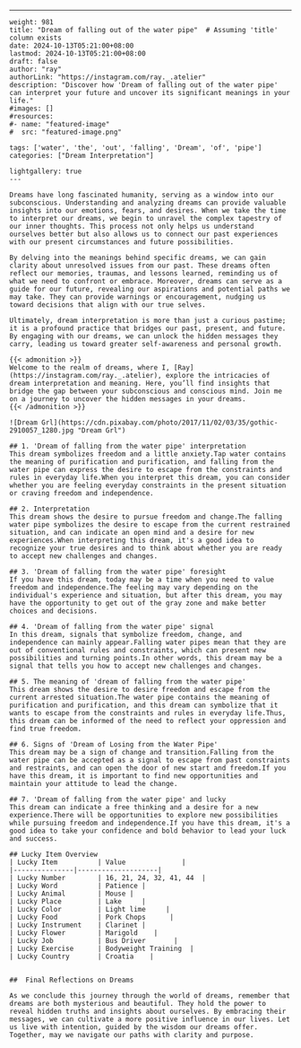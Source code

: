 ---
    weight: 981
    title: "Dream of falling out of the water pipe"  # Assuming 'title' column exists
    date: 2024-10-13T05:21:00+08:00
    lastmod: 2024-10-13T05:21:00+08:00
    draft: false
    author: "ray"
    authorLink: "https://instagram.com/ray._.atelier"
    description: "Discover how 'Dream of falling out of the water pipe' can interpret your future and uncover its significant meanings in your life."
    #images: []
    #resources:
    #- name: "featured-image"
    #  src: "featured-image.png"
    
    tags: ['water', 'the', 'out', 'falling', 'Dream', 'of', 'pipe']
    categories: ["Dream Interpretation"]
    
    lightgallery: true
    ---
    
    Dreams have long fascinated humanity, serving as a window into our subconscious. Understanding and analyzing dreams can provide valuable insights into our emotions, fears, and desires. When we take the time to interpret our dreams, we begin to unravel the complex tapestry of our inner thoughts. This process not only helps us understand ourselves better but also allows us to connect our past experiences with our present circumstances and future possibilities.
    
    By delving into the meanings behind specific dreams, we can gain clarity about unresolved issues from our past. These dreams often reflect our memories, traumas, and lessons learned, reminding us of what we need to confront or embrace. Moreover, dreams can serve as a guide for our future, revealing our aspirations and potential paths we may take. They can provide warnings or encouragement, nudging us toward decisions that align with our true selves.
    
    Ultimately, dream interpretation is more than just a curious pastime; it is a profound practice that bridges our past, present, and future. By engaging with our dreams, we can unlock the hidden messages they carry, leading us toward greater self-awareness and personal growth.
    
    {{< admonition >}}
    Welcome to the realm of dreams, where I, [Ray](https://instagram.com/ray._.atelier), explore the intricacies of dream interpretation and meaning. Here, you’ll find insights that bridge the gap between your subconscious and conscious mind. Join me on a journey to uncover the hidden messages in your dreams.
    {{< /admonition >}}
    
    ![Dream Grl](https://cdn.pixabay.com/photo/2017/11/02/03/35/gothic-2910057_1280.jpg "Dream Grl")
    
    ## 1. 'Dream of falling from the water pipe' interpretation
    This dream symbolizes freedom and a little anxiety.Tap water contains the meaning of purification and purification, and falling from the water pipe can express the desire to escape from the constraints and rules in everyday life.When you interpret this dream, you can consider whether you are feeling everyday constraints in the present situation or craving freedom and independence.
    
    ## 2. Interpretation
    This dream shows the desire to pursue freedom and change.The falling water pipe symbolizes the desire to escape from the current restrained situation, and can indicate an open mind and a desire for new experiences.When interpreting this dream, it's a good idea to recognize your true desires and to think about whether you are ready to accept new challenges and changes.
    
    ## 3. 'Dream of falling from the water pipe' foresight
    If you have this dream, today may be a time when you need to value freedom and independence.The feeling may vary depending on the individual's experience and situation, but after this dream, you may have the opportunity to get out of the gray zone and make better choices and decisions.
    
    ## 4. 'Dream of falling from the water pipe' signal
    In this dream, signals that symbolize freedom, change, and independence can mainly appear.Falling water pipes mean that they are out of conventional rules and constraints, which can present new possibilities and turning points.In other words, this dream may be a signal that tells you how to accept new challenges and changes.
    
    ## 5. The meaning of 'dream of falling from the water pipe'
    This dream shows the desire to desire freedom and escape from the current arrested situation.The water pipe contains the meaning of purification and purification, and this dream can symbolize that it wants to escape from the constraints and rules in everyday life.Thus, this dream can be informed of the need to reflect your oppression and find true freedom.
    
    ## 6. Signs of 'Dream of Losing from the Water Pipe'
    This dream may be a sign of change and transition.Falling from the water pipe can be accepted as a signal to escape from past constraints and restraints, and can open the door of new start and freedom.If you have this dream, it is important to find new opportunities and maintain your attitude to lead the change.
    
    ## 7. 'Dream of falling from the water pipe' and lucky
    This dream can indicate a free thinking and a desire for a new experience.There will be opportunities to explore new possibilities while pursuing freedom and independence.If you have this dream, it's a good idea to take your confidence and bold behavior to lead your luck and success.
    
    ## Lucky Item Overview
    | Lucky Item          | Value              |
    |---------------|--------------------|
    | Lucky Number        | 16, 21, 24, 32, 41, 44  |
    | Lucky Word          | Patience |
    | Lucky Animal        | Mouse |
    | Lucky Place         | Lake     |
    | Lucky Color         | Light lime     |
    | Lucky Food          | Pork Chops      |
    | Lucky Instrument    | Clarinet |
    | Lucky Flower        | Marigold    |
    | Lucky Job           | Bus Driver       |
    | Lucky Exercise      | Bodyweight Training  |
    | Lucky Country       | Croatia    |
    
    
    ##  Final Reflections on Dreams
    
    As we conclude this journey through the world of dreams, remember that dreams are both mysterious and beautiful. They hold the power to reveal hidden truths and insights about ourselves. By embracing their messages, we can cultivate a more positive influence in our lives. Let us live with intention, guided by the wisdom our dreams offer. Together, may we navigate our paths with clarity and purpose.
    